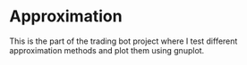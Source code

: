# Approximation
This is the part of the trading bot project where I test different approximation methods and plot them using gnuplot.
